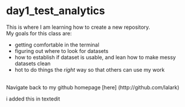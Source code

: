 # day1_test_analytics
This is where I am learning how to create a new repository.
<br>
My goals for this class are:
* getting comfortable in the terminal
* figuring out where to look for datasets
* how to establish if dataset is usable, and lean how to make messy datasets clean
* hot to do things the *right* way so that others can use my work
<br>
Navigate back to my github homepage [here] (http://github.com/lalark)

i added this in textedit
